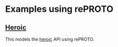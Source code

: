 # Examples using rePROTO

## [Heroic](heroic)

This models the [heroic][heroic] API using rePROTO.

[heroic]: https://github.com/spotify/heroic
